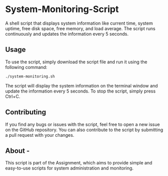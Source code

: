 # System-Monitoring-Script
A shell script that displays system information like current time, system uptime, free disk space, free memory, and load average. The script runs continuously and updates the information every 5 seconds.

## Usage
To use the script, simply download the script file and run it using the following command:
```
./system-monitoring.sh
```

The script will display the system information on the terminal window and update the information every 5 seconds. To stop the script, simply press Ctrl+C.


## Contributing
If you find any bugs or issues with the script, feel free to open a new issue on the GitHub repository. You can also contribute to the script by submitting a pull request with your changes.

## About -
This script is part of the Assignment, which aims to provide simple and easy-to-use scripts for system administration and monitoring.
